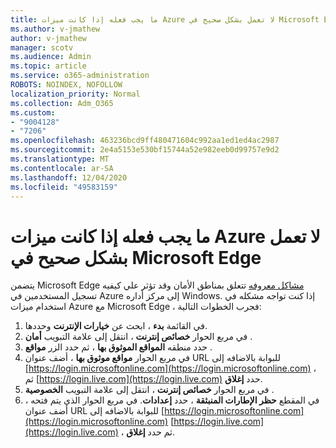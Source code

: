 ```yaml
---
title: ما يجب فعله إذا كانت ميزات Azure لا تعمل بشكل صحيح في Microsoft Edge
ms.author: v-jmathew
author: v-jmathew
manager: scotv
ms.audience: Admin
ms.topic: article
ms.service: o365-administration
ROBOTS: NOINDEX, NOFOLLOW
localization_priority: Normal
ms.collection: Adm_O365
ms.custom:
- "9004128"
- "7206"
ms.openlocfilehash: 463236bcd9ff480471604c992aa1ed1ed4ac2987
ms.sourcegitcommit: 2e4a5153e530bf15744a52e982eeb0d99757e9d2
ms.translationtype: MT
ms.contentlocale: ar-SA
ms.lasthandoff: 12/04/2020
ms.locfileid: "49583159"
---
```

# <a name="what-to-do-if-azure-features-dont-work-properly-in-microsoft-edge"></a>ما يجب فعله إذا كانت ميزات Azure لا تعمل بشكل صحيح في Microsoft Edge

يتضمن Microsoft Edge [مشاكل معروفه](https://go.microsoft.com/fwlink/?linkid=2140608) تتعلق بمناطق الأمان وقد تؤثر علي كيفيه تسجيل المستخدمين في Azure إلى مركز أداره Windows. إذا كنت تواجه مشكله في استخدام ميزات Azure مع Microsoft Edge ، فجرب الخطوات التالية:

1. في القائمة **بدء** ، ابحث عن **خيارات الإنترنت** وحددها.
2. في مربع الحوار **خصائص إنترنت** ، انتقل إلى علامة التبويب **أمان** .
3. حدد منطقه **المواقع الموثوق بها** ، ثم حدد الزر **مواقع** .
4. في مربع الحوار **مواقع موثوق بها** ، أضف عنوان URL للبوابة بالاضافه إلى [https://login.microsoftonline.com](https://login.microsoftonline.com) ، ثم [https://login.live.com](https://login.live.com) حدد **إغلاق**.
5. في مربع الحوار **خصائص إنترنت** ، انتقل إلى علامة التبويب **الخصوصية** .
6. في المقطع **حظر الإطارات المنبثقة** ، حدد **إعدادات**. في مربع الحوار الذي يتم فتحه ، أضف عنوان URL للبوابة بالاضافه إلى [https://login.microsoftonline.com](https://login.microsoftonline.com) [https://login.live.com](https://login.live.com) ، ثم حدد **إغلاق**.
